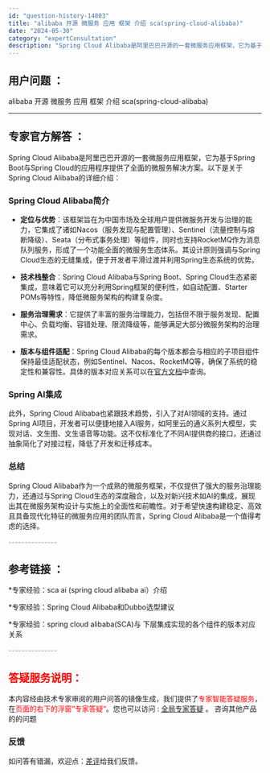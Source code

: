 ```yaml
---
id: "question-history-14803"
title: "alibaba 开源 微服务 应用 框架 介绍 sca(spring-cloud-alibaba)"
date: "2024-05-30"
category: "expertConsultation"
description: "Spring Cloud Alibaba是阿里巴巴开源的一套微服务应用框架，它为基于Spring Boot与Spring Cloud的应用程序提供了全面的微服务解决方案。以下是关于Spring Cloud Alibaba的详细介绍：### Spring Cloud Alibaba简介- **定位与优"
---
```


## 用户问题 ： 
 alibaba 开源 微服务 应用 框架 介绍 sca(spring-cloud-alibaba) 

---------------
## 专家官方解答 ：

Spring Cloud Alibaba是阿里巴巴开源的一套微服务应用框架，它为基于Spring Boot与Spring Cloud的应用程序提供了全面的微服务解决方案。以下是关于Spring Cloud Alibaba的详细介绍：

### Spring Cloud Alibaba简介

- **定位与优势**：该框架旨在为中国市场及全球用户提供微服务开发与治理的能力，它集成了诸如Nacos（服务发现与配置管理）、Sentinel（流量控制与熔断降级）、Seata（分布式事务处理）等组件，同时也支持RocketMQ作为消息队列服务，形成了一个功能全面的微服务生态体系。其设计原则强调与Spring Cloud生态的无缝集成，便于开发者平滑过渡并利用Spring生态系统的优势。

- **技术栈整合**：Spring Cloud Alibaba与Spring Boot、Spring Cloud生态紧密集成，意味着它可以充分利用Spring框架的便利性，如自动配置、Starter POMs等特性，降低微服务架构的构建复杂度。

- **服务治理需求**：它提供了丰富的服务治理能力，包括但不限于服务发现、配置中心、负载均衡、容错处理、限流降级等，能够满足大部分微服务架构的治理需求。

- **版本与组件适配**：Spring Cloud Alibaba的每个版本都会与相应的子项目组件保持最佳适配状态，例如Sentinel、Nacos、RocketMQ等，确保了系统的稳定性和兼容性。具体的版本对应关系可以在[官方文档](https://sca.aliyun.com/docs/2023/overview/version-explain/)中查询。

### Spring AI集成

此外，Spring Cloud Alibaba也紧跟技术趋势，引入了对AI领域的支持。通过Spring AI项目，开发者可以便捷地接入AI服务，如阿里云的通义系列大模型，实现对话、文生图、文生语音等功能。这不仅标准化了不同AI提供商的接口，还通过抽象简化了对接过程，降低了开发和迁移成本。

### 总结

Spring Cloud Alibaba作为一个成熟的微服务框架，不仅提供了强大的服务治理能力，还通过与Spring Cloud生态的深度融合，以及对新兴技术如AI的集成，展现出其在微服务架构设计与实施上的全面性和前瞻性。对于希望快速构建稳定、高效且具备现代化特征的微服务应用的团队而言，Spring Cloud Alibaba是一个值得考虑的选择。


<font color="#949494">---------------</font> 


## 参考链接 ：

*专家经验：sca ai (spring cloud alibaba ai）介绍 
 
 *专家经验：Spring Cloud Alibaba和Dubbo选型建议 
 
 *专家经验：spring cloud alibaba(SCA)与 下层集成实现的各个组件的版本对应关系 


 <font color="#949494">---------------</font> 
 


## <font color="#FF0000">答疑服务说明：</font> 

本内容经由技术专家审阅的用户问答的镜像生成，我们提供了<font color="#FF0000">专家智能答疑服务</font>，在<font color="#FF0000">页面的右下的浮窗”专家答疑“</font>。您也可以访问 : [全局专家答疑](https://answer.opensource.alibaba.com/docs/intro) 。 咨询其他产品的的问题

### 反馈
如问答有错漏，欢迎点：[差评](https://ai.nacos.io/user/feedbackByEnhancerGradePOJOID?enhancerGradePOJOId=14806)给我们反馈。
